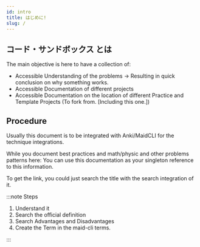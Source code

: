 ```yaml
---
id: intro
title: はじめに!
slug: /
---
```


## コード・サンドボックス とは

The main objective is here to have a collection of:

- Accessible Understanding of the problems -> Resulting in quick conclusion on why something works.
- Accessible Documentation of different projects
- Accessible Documentation on the location of different Practice and Template Projects (To fork from. [Including this one.])


## Procedure

Usually this document is to be integrated with Anki/MaidCLI for the technique integrations.

While you document best practices and math/physic and other problems patterns here: You can use this documentation 
as your singleton reference to this information.

To get the link, you could just search the title with the search integration of it.


:::note Steps

1. Understand it
2. Search the official definition
3. Search Advantages and Disadvantages
4. Create the Term in the maid-cli terms.


:::







